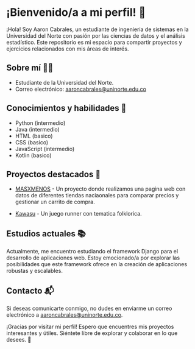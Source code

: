 # ¡Bienvenido/a a mi perfil! 👋

¡Hola! Soy Aaron Cabrales, un estudiante de ingenieria de sistemas en la Universidad del Norte con pasión por las ciencias de datos y el análisis estadístico. Este repositorio es mi espacio para compartir proyectos y ejercicios relacionados con mis áreas de interés.

## Sobre mí 🙋‍♂️

- Estudiante de la Universidad del Norte.
- Correo electrónico: aaroncabrales@uninorte.edu.co

## Conocimientos y habilidades 🚀

- Python (intermedio)
- Java (intermedio)
- HTML (basico)
- CSS (basico)
- JavaScript (intermedio)
- Kotlin (basico)

## Proyectos destacados 🌟

- [MASXMENOS](https://github.com/aaroncabc/masxmenos) - Un proyecto donde realizamos una pagina web con datos de diferentes tiendas naciaonales para comparar precios y gestionar un carrito de compra.

- [Kawasu](https://github.com/jesusckantillo/kawasugame) - Un juego runner con tematica folklorica.

## Estudios actuales 📚

Actualmente, me encuentro estudiando el framework Django para el desarrollo de aplicaciones web. Estoy emocionado/a por explorar las posibilidades que este framework ofrece en la creación de aplicaciones robustas y escalables.

## Contacto 📬

Si deseas comunicarte conmigo, no dudes en enviarme un correo electrónico a aaroncabrales@uninorte.edu.co.

¡Gracias por visitar mi perfil! Espero que encuentres mis proyectos interesantes y útiles. Siéntete libre de explorar y colaborar en lo que desees. 🙌
